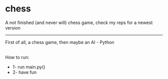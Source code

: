 # chess
A not finished (and never will) chess game, check my reps for a newest version

---
First of all, a chess game, then maybe an AI - Python

<br/>
How to run:

* 1- run main.py()
* 2- have fun
